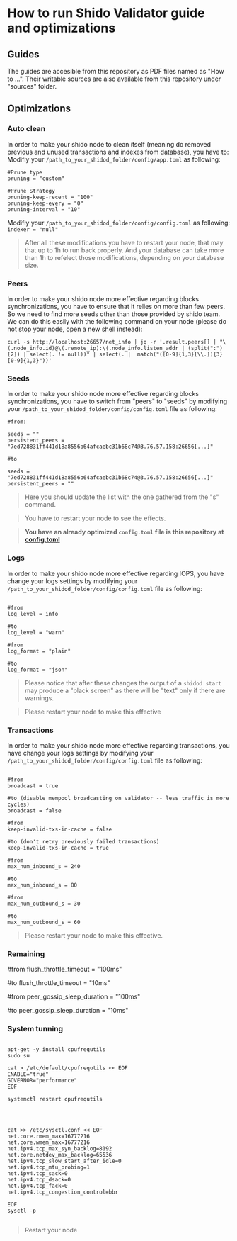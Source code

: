 # How to run Shido Validator guide and optimizations

## Guides

The guides are accesible from this repository as PDF files named as "How to ...".
Their writable sources are also available from this repository under "sources" folder.

## Optimizations

### Auto clean
In order to make your shido node to clean itself (meaning do removed previous and unused transactions and indexes from database), you have to:
Modifiy your `/path_to_your_shidod_folder/config/app.toml` as following:

```
#Prune type
pruning = "custom"

#Prune Strategy
pruning-keep-recent = "100"
pruning-keep-every = "0"
pruning-interval = "10"

```
Modifiy your `/path_to_your_shidod_folder/config/config.toml` as following:
``` indexer = "null" ```

> After all these modifications you have to restart your node, that may that up to 1h to run back properly.
> And your database can take more than 1h to refelect those modifications, depending on your database size.

### Peers

In order to make your shido node more effective regarding blocks synchronizations, you have to ensure that it relies on more than few peers.
So we need to find more seeds other than those provided by shido team.
We can do this easily with the following command on your node (please do not stop your node, open a new shell instead):

```
curl -s http://localhost:26657/net_info | jq -r '.result.peers[] | "\(.node_info.id)@\(.remote_ip):\(.node_info.listen_addr | (split(":")[2]) | select(. != null))" | select(. |  match("([0-9]{1,3}[\\.]){3}[0-9]{1,3}"))'

```

### Seeds

In order to make your shido node more effective regarding blocks synchronizations, you have to switch from "peers" to "seeds" by
modifying your `/path_to_your_shidod_folder/config/config.toml` file as following:

```
#from:

seeds = ""
persistent_peers = "7ed728831ff441d18a8556b64afcaebc31b68c74@3.76.57.158:26656[...]"

#to

seeds = "7ed728831ff441d18a8556b64afcaebc31b68c74@3.76.57.158:26656[...]"
persistent_peers = ""

```
> Here you should update the list with the one gathered from the "s" command.

> You have to restart your node to see the effects.

> **You have an already optimized ``config.toml`` file is this repository at [config.toml](https://github.com/dub1t0/shido-validator/blob/main/config.toml)**

### Logs

In order to make your shido node more effective regarding IOPS, you have change your logs settings by
modifying your `/path_to_your_shidod_folder/config/config.toml` file as following:

```

#from
log_level = info

#to
log_level = "warn"

#from
log_format = "plain"

#to
log_format = "json"

```
> Please notice that after these changes the output of a ``shidod start`` may produce a "black screen" as there will be "text" only if there are warnings.

> Please restart your node to make this effective

### Transactions

In order to make your shido node more effective regarding transactions, you have change your logs settings by
modifying your `/path_to_your_shidod_folder/config/config.toml` file as following:

```

#from
broadcast = true

#to (disable mempool broadcasting on validator -- less traffic is more cycles)
broadcast = false

#from
keep-invalid-txs-in-cache = false

#to (don't retry previously failed transactions)
keep-invalid-txs-in-cache = true

#from
max_num_inbound_s = 240

#to
max_num_inbound_s = 80

#from
max_num_outbound_s = 30

#to
max_num_outbound_s = 60

```
> Please restart your node to make this effective.

### Remaining

#from
flush_throttle_timeout = "100ms"

#to
flush_throttle_timeout = "10ms"

#from 
peer_gossip_sleep_duration = "100ms"

#to 
peer_gossip_sleep_duration = "10ms"


### System tunning
```

apt-get -y install cpufrequtils
sudo su

cat > /etc/default/cpufrequtils << EOF
ENABLE="true"
GOVERNOR="performance"
EOF

systemctl restart cpufrequtils




cat >> /etc/sysctl.conf << EOF
net.core.rmem_max=16777216
net.core.wmem_max=16777216
net.ipv4.tcp_max_syn_backlog=8192
net.core.netdev_max_backlog=65536
net.ipv4.tcp_slow_start_after_idle=0
net.ipv4.tcp_mtu_probing=1
net.ipv4.tcp_sack=0
net.ipv4.tcp_dsack=0
net.ipv4.tcp_fack=0
net.ipv4.tcp_congestion_control=bbr

EOF
sysctl -p


```
> Restart your node





